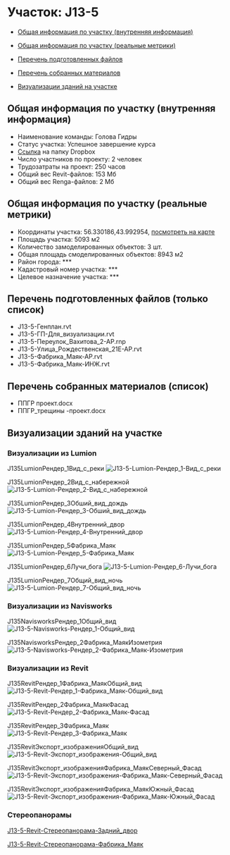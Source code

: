# Участок: J13-5

* [Общая информация по участку (внутренняя информация)](#Chapter1)

* [Общая информация по участку (реальные метрики)](#Chapter2)

* [Перечень подготовленных файлов](#Chapter3)

* [Перечень собранных материалов](#Chapter4)

* [Визуализации зданий на участке](#Chapter5)

## <a id="Chapter1"></a> Общая информация по участку (внутренняя информация)
+ Наименование команды: Голова Гидры
+ Статус участка: Успешное завершение курса
+ [Ссылка](https://www.dropbox.com/sh/wvvgv1nw1iqred9/AADTD9lRcADeDzfqLBHyZIaHa/J13_5?dl=0) на папку Dropbox
+ Число участников по проекту: 2 человек
+ Трудозатраты на проект: 250 часов
+ Общий вес Revit-файлов: 153 Мб
+ Общий вес Renga-файлов: 2 Мб
## <a id="Chapter2"></a> Общая информация по участку (реальные метрики)
+ Координаты участка: 56.330186,43.992954, [посмотреть на карте](https://yandex.ru/maps/47/nizhny-novgorod/?ll=43.992954%2C56.330186&z=19)
+ Площадь участка: 5093 м2
+ Количество замоделированных объектов: 3 шт.
+ Общая площадь смоделированных объектов: 8943 м2
+ Район города: *** 
+ Кадастровый номер участка: *** 
+ Целевое назначение участка: *** 
## <a id="Chapter3"></a> Перечень подготовленных файлов (только список)
+ J13-5-Генплан.rvt
+ J13-5-ГП-Для_визуализации.rvt
+ J13-5-Переулок_Вахитова_2-АР.rnp
+ J13-5-Улица_Рождественская_21Е-АР.rvt
+ J13-5-Фабрика_Маяк-АР.rvt
+ J13-5-Фабрика_Маяк-ИНЖ.rvt
## <a id="Chapter4"></a> Перечень собранных материалов (список)
+ ППГР проект.docx
+ ППГР_трещины -проект.docx
## <a id="Chapter5"></a> Визуализации зданий на участке
### Визуализации из Lumion
J135LumionРендер_1Вид_с_реки
![J13-5-Lumion-Рендер_1-Вид_с_реки](/Images/J13_5/J13-5-Lumion-Рендер_1-Вид_с_реки_Compressed.jpg)

J135LumionРендер_2Вид_с_набережной
![J13-5-Lumion-Рендер_2-Вид_с_набережной](/Images/J13_5/J13-5-Lumion-Рендер_2-Вид_с_набережной_Compressed.jpg)

J135LumionРендер_3Обший_вид_дождь
![J13-5-Lumion-Рендер_3-Обший_вид_дождь](/Images/J13_5/J13-5-Lumion-Рендер_3-Обший_вид_дождь_Compressed.jpg)

J135LumionРендер_4Внутренний_двор
![J13-5-Lumion-Рендер_4-Внутренний_двор](/Images/J13_5/J13-5-Lumion-Рендер_4-Внутренний_двор_Compressed.jpg)

J135LumionРендер_5Фабрика_Маяк
![J13-5-Lumion-Рендер_5-Фабрика_Маяк](/Images/J13_5/J13-5-Lumion-Рендер_5-Фабрика_Маяк_Compressed.jpg)

J135LumionРендер_6Лучи_бога
![J13-5-Lumion-Рендер_6-Лучи_бога](/Images/J13_5/J13-5-Lumion-Рендер_6-Лучи_бога_Compressed.jpg)

J135LumionРендер_7Общий_вид_ночь
![J13-5-Lumion-Рендер_7-Общий_вид_ночь](/Images/J13_5/J13-5-Lumion-Рендер_7-Общий_вид_ночь_Compressed.jpg)

### Визуализации из Navisworks
J135NavisworksРендер_1Общий_вид
![J13-5-Navisworks-Рендер_1-Общий_вид](/Images/J13_5/J13-5-Navisworks-Рендер_1-Общий_вид_Compressed.jpg)

J135NavisworksРендер_2Фабрика_МаякИзометрия
![J13-5-Navisworks-Рендер_2-Фабрика_Маяк-Изометрия](/Images/J13_5/J13-5-Navisworks-Рендер_2-Фабрика_Маяк-Изометрия_Compressed.jpg)

### Визуализации из Revit
J135RevitРендер_1Фабрика_МаякОбщий_вид
![J13-5-Revit-Рендер_1-Фабрика_Маяк-Общий_вид](/Images/J13_5/J13-5-Revit-Рендер_1-Фабрика_Маяк-Общий_вид_Compressed.jpg)

J135RevitРендер_2Фабрика_МаякФасад
![J13-5-Revit-Рендер_2-Фабрика_Маяк-Фасад](/Images/J13_5/J13-5-Revit-Рендер_2-Фабрика_Маяк-Фасад_Compressed.jpg)

J135RevitРендер_3Фабрика_Маяк
![J13-5-Revit-Рендер_3-Фабрика_Маяк](/Images/J13_5/J13-5-Revit-Рендер_3-Фабрика_Маяк_Compressed.jpg)

J135RevitЭкспорт_изображенияОбщий_вид
![J13-5-Revit-Экспорт_изображения-Общий_вид](/Images/J13_5/J13-5-Revit-Экспорт_изображения-Общий_вид_Compressed.jpg)

J135RevitЭкспорт_изображенияФабрика_МаякСеверный_Фасад
![J13-5-Revit-Экспорт_изображения-Фабрика_Маяк-Северный_Фасад](/Images/J13_5/J13-5-Revit-Экспорт_изображения-Фабрика_Маяк-Северный_Фасад_Compressed.jpg)

J135RevitЭкспорт_изображенияФабрика_МаякЮжный_Фасад
![J13-5-Revit-Экспорт_изображения-Фабрика_Маяк-Южный_Фасад](/Images/J13_5/J13-5-Revit-Экспорт_изображения-Фабрика_Маяк-Южный_Фасад_Compressed.jpg)

### Стереопанорамы
[J13-5-Revit-Стереопанорама-Задний_двор](https://pano.autodesk.com/pano.html?url=jpgs/b38dc7b1-6f8c-4b8b-a898-afa6894f22b4&version=2)

[J13-5-Revit-Стереопанорама-Фабрика_Маяк](https://pano.autodesk.com/pano.html?url=jpgs/5220be14-1f3d-4c7b-a0b1-dcb093a08415&version=2)

